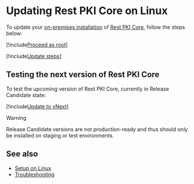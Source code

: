 ﻿# Updating Rest PKI Core on Linux

To update your [on-premises installation](../index.md) of [Rest PKI Core](../../index.md), follow the steps below:

[!include[Proceed as root](../../../../includes/linux/su.md)]

[!include[Update steps](../../../../../../includes/rest-pki/core/linux/update.md)]

<a name="vnext" />

## Testing the next version of Rest PKI Core

To test the upcoming version of Rest PKI Core, currently in Release Candidate state:

[!include[Update to vNext](../../../../../includes/rest-pki/core/linux/update-vnext.md)]

> [!WARNING]
> Release Candidate versions are not production-ready and thus should only be installed on
> staging or test environments.

## See also

* [Setup on Linux](index.md)
* [Troubleshooting](troubleshoot/index.md)
